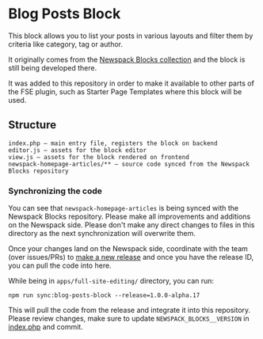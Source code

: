 # Blog Posts Block

This block allows you to list your posts in various layouts and filter them by criteria like category, tag or author.

It originally comes from the [Newspack Blocks collection](https://github.com/automattic/newspack-blocks) and the block is still being developed there.

It was added to this repository in order to make it available to other parts of the FSE plugin, such as Starter Page Templates where this block will be used.

## Structure

```
index.php — main entry file, registers the block on backend
editor.js — assets for the block editor
view.js — assets for the block rendered on frontend
newspack-homepage-articles/** — source code synced from the Newspack Blocks repository
```

### Synchronizing the code

You can see that `newspack-homepage-articles` is being synced with the Newspack Blocks repository. Please make all improvements and additions on the Newspack side. Please don't make any direct changes to files in this directory as the next synchronization will overwrite them.

Once your changes land on the Newspack side, coordinate with the team (over issues/PRs) to [make a new release](https://github.com/Automattic/newspack-blocks/releases) and once you have the release ID, you can pull the code into here.

While being in `apps/full-site-editing/` directory, you can run:

```
npm run sync:blog-posts-block --release=1.0.0-alpha.17
```

This will pull the code from the release and integrate it into this repository. Please review changes, make sure to update `NEWSPACK_BLOCKS__VERSION` in [index.php](./index.php) and commit.
